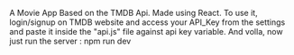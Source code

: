 A Movie App Based on the TMDB Api.
Made using React.
To use it, login/signup on TMDB website and access your API_Key from the settings and paste it inside the "api.js" file against api key variable.
And volla, now just run the server : npm run dev

